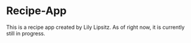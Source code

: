 # Recipe-App

This is a recipe app created by Lily Lipsitz. As of right now, it is currently still in progress.
